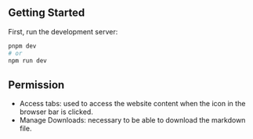 ## Getting Started

First, run the development server:

```bash
pnpm dev
# or
npm run dev
```

## Permission

- Access tabs: used to access the website content when the icon in the browser bar is clicked.
- Manage Downloads: necessary to be able to download the markdown file.

